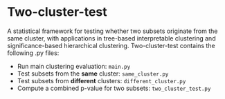 # Two-cluster-test
A statistical framework for testing whether two subsets originate from the same cluster, with applications in tree-based interpretable clustering and significance-based hierarchical clustering.
Two-cluster-test contains the following .py files:
- Run main clustering evaluation: `main.py`
- Test subsets from the **same** cluster: `same_cluster.py`
- Test subsets from **different** clusters: `different_cluster.py`
- Compute a combined p-value for two subsets: `two_cluster_test.py`
